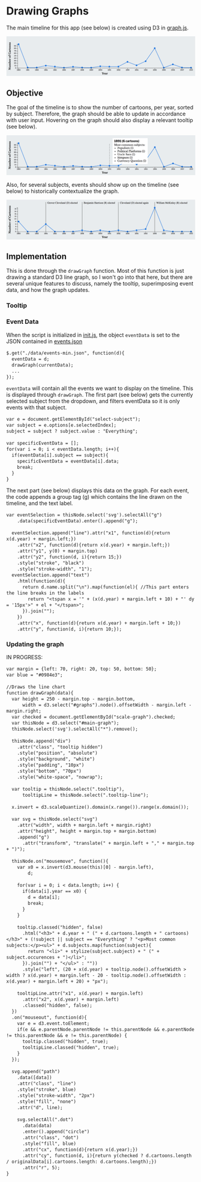 # Drawing Graphs
The main timeline for this app (see below) is created using D3 in [graph.js](https://github.com/jeffreyshen19/political-cartoon-visualizer/blob/master/src/JS/graphs.js). 

![](./graphics/screenshot-timeline.png) 

## Objective 
The goal of the timeline is to show the number of cartoons, per year, sorted by subject. Therefore, the graph should be able to update in accordance with user input. Hovering on the graph should also display a relevant tooltip (see below).

![](./graphics/screenshot-timeline-tooltip.png) 

Also, for several subjects, events should show up on the timeline (see below) to historically contextualize the graph.

![](./graphics/screenshot-timeline-event.png) 

## Implementation
This is done through the `drawGraph` function. Most of this function is just drawing a standard D3 line graph, so I won't go into that here, but there are several unique features to discuss, namely the tooltip, superimposing event data, and how the graph updates.

### Tooltip

### Event Data
When the script is initialized in [init.js](https://github.com/jeffreyshen19/political-cartoon-visualizer/blob/master/src/JS/init.js), the object `eventData` is set to the JSON contained in [events.json](https://github.com/jeffreyshen19/political-cartoon-visualizer/blob/master/data/events.json)

```
$.get("./data/events-min.json", function(d){
  eventData = d;
  drawGraph(currentData);
  ...
});
```

`eventData` will contain all the events we want to display on the timeline. This is displayed through `drawGraph`. The first part (see below) gets the currently selected subject from the dropdown, and filters eventData so it is only events with that subject.  

```
var e = document.getElementById("select-subject");
var subject = e.options[e.selectedIndex];
subject = subject ? subject.value : "Everything";

var specificEventData = [];
for(var i = 0; i < eventData.length; i++){
  if(eventData[i].subject == subject){
    specificEventData = eventData[i].data;
    break;
  }
}
```
The next part (see below) displays this data on the graph. For each event, the code appends a group tag (g) which contains the line drawn on the timeline, and the text label.
```
var eventSelection = thisNode.select('svg').selectAll("g")
    .data(specificEventData).enter().append("g");

  eventSelection.append("line").attr("x1", function(d){return x(d.year) + margin.left;})
    .attr("x2", function(d){return x(d.year) + margin.left;})
    .attr("y1", y(0) + margin.top)
    .attr("y2", function(d, i){return 15;})
    .style("stroke", "black")
    .style("stroke-width", "1");
  eventSelection.append("text")
    .html(function(d){
      return d.name.split("\n").map(function(el){ //This part enters the line breaks in the labels
        return "<tspan x = '" + (x(d.year) + margin.left + 10) + "' dy = '15px'>" + el + "</tspan>";
      }).join("");
    })
    .attr("x", function(d){return x(d.year) + margin.left + 10;})
    .attr("y", function(d, i){return 10;});
``` 

### Updating the graph

IN PROGRESS:

```
var margin = {left: 70, right: 20, top: 50, bottom: 50};
var blue = "#0984e3";

//Draws the line chart
function drawGraph(data){
  var height = 250 - margin.top - margin.bottom,
      width = d3.select("#graphs").node().offsetWidth - margin.left - margin.right;
  var checked = document.getElementById("scale-graph").checked;
  var thisNode = d3.select("#main-graph");
  thisNode.select('svg').selectAll("*").remove();

  thisNode.append("div")
    .attr("class", "tooltip hidden")
    .style("position", "absolute")
    .style("background", "white")
    .style("padding", "10px")
    .style("bottom", "70px")
    .style("white-space", "nowrap");

  var tooltip = thisNode.select(".tooltip"),
      tooltipLine = thisNode.select(".tooltip-line");

  x.invert = d3.scaleQuantize().domain(x.range()).range(x.domain());

  var svg = thisNode.select("svg")
    .attr("width", width + margin.left + margin.right)
    .attr("height", height + margin.top + margin.bottom)
    .append("g")
      .attr("transform", "translate(" + margin.left + "," + margin.top + ")");

  thisNode.on("mousemove", function(){
    var x0 = x.invert(d3.mouse(this)[0] - margin.left),
        d;

    for(var i = 0; i < data.length; i++) {
      if(data[i].year == x0) {
        d = data[i];
        break;
      }
    }

    tooltip.classed("hidden", false)
      .html("<h3>" + d.year + " (" + d.cartoons.length + " cartoons)</h3>" + (!subject || subject == "Everything" ? "<p>Most common subjects:</p><ul>" + d.subjects.map(function(subject){
        return "<li>" + stylize(subject.subject) + " (" + subject.occurences + ")</li>";
      }).join("") + "</ul>" : ""))
      .style("left", (20 + x(d.year) + tooltip.node().offsetWidth > width ? x(d.year) + margin.left - 20 - tooltip.node().offsetWidth : x(d.year) + margin.left + 20) + "px");

    tooltipLine.attr("x1", x(d.year) + margin.left)
      .attr("x2", x(d.year) + margin.left)
      .classed("hidden", false);
  })
  .on("mouseout", function(d){
    var e = d3.event.toElement;
    if(e && e.parentNode.parentNode != this.parentNode && e.parentNode != this.parentNode && e != this.parentNode) {
      tooltip.classed("hidden", true);
      tooltipLine.classed("hidden", true);
    }
  });

  svg.append("path")
    .data([data])
    .attr("class", "line")
    .style("stroke", blue)
    .style("stroke-width", "2px")
    .style("fill", "none")
    .attr("d", line);

    svg.selectAll(".dot")
      .data(data)
      .enter().append("circle")
      .attr("class", "dot")
      .style("fill", blue)
      .attr("cx", function(d){return x(d.year);})
      .attr("cy", function(d, i){return y(checked ? d.cartoons.length / originalData[i].cartoons.length: d.cartoons.length);})
      .attr("r", 5);
}

```
